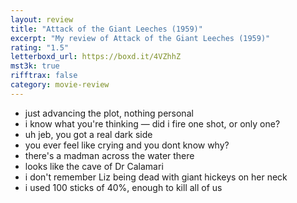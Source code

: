 ```yaml
---
layout: review
title: "Attack of the Giant Leeches (1959)"
excerpt: "My review of Attack of the Giant Leeches (1959)"
rating: "1.5"
letterboxd_url: https://boxd.it/4VZhhZ
mst3k: true
rifftrax: false
category: movie-review
---
```


- just advancing the plot, nothing personal
- i know what you're thinking — did i fire one shot, or only one?
- uh jeb, you got a real dark side
- you ever feel like crying and you dont know why?
- there's a madman across the water there
- looks like the cave of Dr Calamari
- i don't remember Liz being dead with giant hickeys on her neck
- i used 100 sticks of 40%, enough to kill all of us
